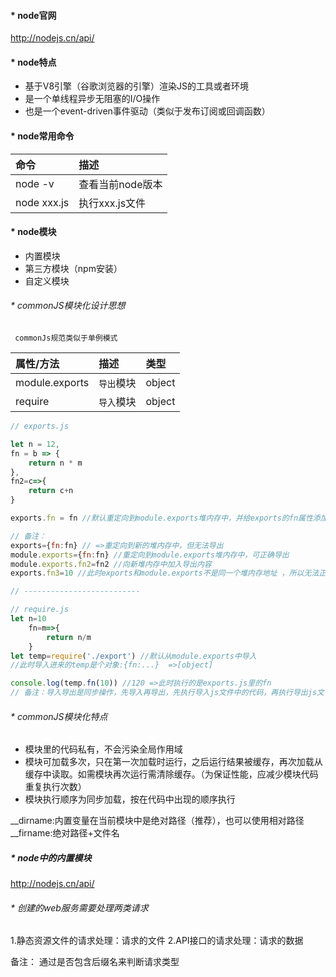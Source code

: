 #### * node官网
http://nodejs.cn/api/

#### * node特点
- 基于V8引擎（谷歌浏览器的引擎）渲染JS的工具或者环境
- 是一个单线程异步无阻塞的I/O操作
- 也是一个event-driven事件驱动（类似于发布订阅或回调函数）

#### * node常用命令

| 命令 | 描述 |
|:--- | :--- |
| node -v | 查看当前node版本 |
| node xxx.js | 执行xxx.js文件 |

#### * node模块
- 内置模块
- 第三方模块（npm安装）
- 自定义模块

###### * commonJS模块化设计思想
     commonJs规范类似于单例模式

| 属性/方法 | 描述 | 类型 |
| :--- | :--- | :--- |
| module.exports | `导出`模块 | object |
| require | `导入`模块 | object |

```javascript
// exports.js

let n = 12,
fn = b => {
    return n * m
},
fn2=c=>{
    return c+n
}

exports.fn = fn //默认重定向到module.exports堆内存中，并给exports的fn属性添加了fn方法

// 备注：
exports={fn:fn} // =>重定向到新的堆内存中，但无法导出
module.exports={fn:fn} //重定向到module.exports堆内存中，可正确导出
module.exports.fn2=fn2 //向新堆内存中加入导出内容
exports.fn3=10 //此时exports和module.exports不是同一个堆内存地址 ，所以无法正确导出

// --------------------------

// require.js
let n=10
    fn=m=>{
        return n/m
    }
let temp=require('./export') //默认从module.exports中导入
//此时导入进来的temp是个对象:{fn:...}  =>[object]

console.log(temp.fn(10)) //120 =>此时执行的是exports.js里的fn
// 备注：导入导出是同步操作，先导入再导出，先执行导入js文件中的代码，再执行导出js文件
```
###### * commonJS模块化特点
- 模块里的代码私有，不会污染全局作用域
- 模块可加载多次，只在第一次加载时运行，之后运行结果被缓存，再次加载从缓存中读取。如需模块再次运行需清除缓存。（为保证性能，应减少模块代码重复执行次数）
- 模块执行顺序为同步加载，按在代码中出现的顺序执行

__dirname:内置变量在当前模块中是绝对路径（推荐），也可以使用相对路径
__firname:绝对路径+文件名

##### * node中的内置模块 
http://nodejs.cn/api/

###### * 创建的web服务需要处理两类请求
1.静态资源文件的请求处理：请求的文件
2.API接口的请求处理：请求的数据

备注： 通过是否包含后缀名来判断请求类型

